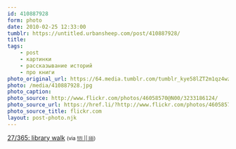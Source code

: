 ```yaml
---
id: 410887928
form: photo
date: 2010-02-25 12:33:00
tumblr: https://untitled.urbansheep.com/post/410887928/
title:
tags:
    - post
    - картинки
    - рассказывание историй
    - про книги
photo_original_url: https://64.media.tumblr.com/tumblr_kye58lZT2m1qz4wzio1_500.jpg
photo: /media/410887928.jpg
photo_caption: 
photo_source: http://www.flickr.com/photos/46058570@N00/3233186124/
photo_source_url: https://href.li/?http://www.flickr.com/photos/46058570@N00/3233186124/
photo_source_title: flickr.com
layout: post-photo.njk
---
```


<p><a href="http://www.flickr.com/photos/46058570@N00/3233186124/">27/365: library walk</a> <small>(via <a href="http://flickr.com/photos/liliz">!l!l || lili</a>)</small></p>
